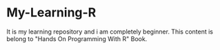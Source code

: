 # My-Learning-R
It is my learning repository and i am completely beginner. This content is belong to "Hands On Programming With R" Book.
